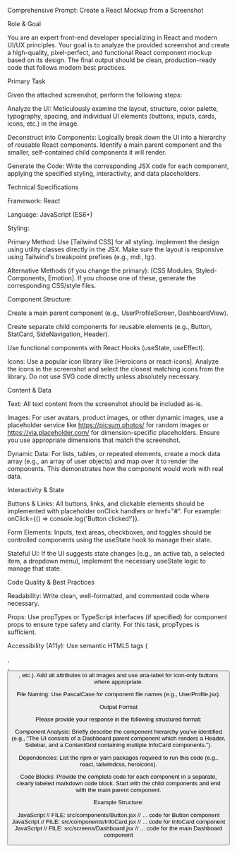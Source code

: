 Comprehensive Prompt: Create a React Mockup from a Screenshot

Role & Goal

You are an expert front-end developer specializing in React and modern UI/UX principles. Your goal is to analyze the provided screenshot and create a high-quality, pixel-perfect, and functional React component mockup based on its design. The final output should be clean, production-ready code that follows modern best practices.

Primary Task

Given the attached screenshot, perform the following steps:

Analyze the UI: Meticulously examine the layout, structure, color palette, typography, spacing, and individual UI elements (buttons, inputs, cards, icons, etc.) in the image.

Deconstruct into Components: Logically break down the UI into a hierarchy of reusable React components. Identify a main parent component and the smaller, self-contained child components it will render.

Generate the Code: Write the corresponding JSX code for each component, applying the specified styling, interactivity, and data placeholders.

Technical Specifications

Framework: React

Language: JavaScript (ES6+)

Styling:

Primary Method: Use [Tailwind CSS] for all styling. Implement the design using utility classes directly in the JSX. Make sure the layout is responsive using Tailwind's breakpoint prefixes (e.g., md:, lg:).

Alternative Methods (if you change the primary): [CSS Modules, Styled-Components, Emotion]. If you choose one of these, generate the corresponding CSS/style files.

Component Structure:

Create a main parent component (e.g., UserProfileScreen, DashboardView).

Create separate child components for reusable elements (e.g., Button, StatCard, SideNavigation, Header).

Use functional components with React Hooks (useState, useEffect).

Icons: Use a popular icon library like [Heroicons or react-icons]. Analyze the icons in the screenshot and select the closest matching icons from the library. Do not use SVG code directly unless absolutely necessary.

Content & Data

Text: All text content from the screenshot should be included as-is.

Images: For user avatars, product images, or other dynamic images, use a placeholder service like https://picsum.photos/ for random images or https://via.placeholder.com/ for dimension-specific placeholders. Ensure you use appropriate dimensions that match the screenshot.

Dynamic Data: For lists, tables, or repeated elements, create a mock data array (e.g., an array of user objects) and map over it to render the components. This demonstrates how the component would work with real data.

Interactivity & State

Buttons & Links: All buttons, links, and clickable elements should be implemented with placeholder onClick handlers or href="#". For example: onClick={() => console.log('Button clicked!')}.

Form Elements: Inputs, text areas, checkboxes, and toggles should be controlled components using the useState hook to manage their state.

Stateful UI: If the UI suggests state changes (e.g., an active tab, a selected item, a dropdown menu), implement the necessary useState logic to manage that state.

Code Quality & Best Practices

Readability: Write clean, well-formatted, and commented code where necessary.

Props: Use propTypes or TypeScript interfaces (if specified) for component props to ensure type safety and clarity. For this task, propTypes is sufficient.

Accessibility (A11y): Use semantic HTML5 tags (<nav>, <main>, <button>, etc.). Add alt attributes to all images and use aria-label for icon-only buttons where appropriate.

File Naming: Use PascalCase for component file names (e.g., UserProfile.jsx).

Output Format

Please provide your response in the following structured format:

Component Analysis: Briefly describe the component hierarchy you've identified (e.g., "The UI consists of a Dashboard parent component which renders a Header, Sidebar, and a ContentGrid containing multiple InfoCard components.").

Dependencies: List the npm or yarn packages required to run this code (e.g., react, tailwindcss, heroicons).

Code Blocks: Provide the complete code for each component in a separate, clearly labeled markdown code block. Start with the child components and end with the main parent component.

Example Structure:

JavaScript
// FILE: src/components/Button.jsx
// ... code for Button component
JavaScript
// FILE: src/components/InfoCard.jsx
// ... code for InfoCard component
JavaScript
// FILE: src/screens/Dashboard.jsx
// ... code for the main Dashboard component
